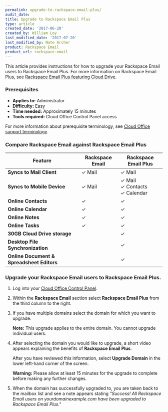 ```yaml
---
permalink: upgrade-to-rackspace-email-plus/
audit_date:
title: Upgrade to Rackspace Email Plus
type: article
created_date: '2017-06-20'
created_by: William Loy
last_modified_date: '2017-07-20'
last_modified_by: Nate Archer
product: Rackspace Email
product_url: rackspace-email
---
```


This article provides instructions for how to upgrade your Rackspace Email users to Rackspace Email Plus. For more information on Rackspace Email Plus, see [Rackspace Email Plus featuring Cloud Drive](https://www.rackspace.com/en-us/email-hosting/webmail/cloud-drive).

### Prerequisites

- **Applies to:** Administrator
- **Difficulty:** Easy
- **Time needed:** Approximately 15 minutes
- **Tools required:** Cloud Office Control Panel access

For more information about prerequisite terminology, see [Cloud Office support terminology](/how-to/cloud-office-support-terminology/).

### Compare Rackspace Email against Rackspace Email Plus

|Feature | Rackspace Email | Rackspace Email Plus |
|---|---|---|
|**Syncs to Mail Client** | &#10003; Mail |&#10003; Mail|
|**Syncs to Mobile Device** | &#10003; Mail | &#10003; Mail <br/> &#10003; Contacts <br/> &#10003; Calendar
|**Online Contacts** | &#10003; | &#10003; |
|**Online Calendar** | &#10003; | &#10003; |
|**Online Notes** | &#10003; | &#10003; |
|**Online Tasks** | &#10003; | &#10003; |
|**30GB Cloud Drive storage**|  | &#10003;|
|**Desktop File Synchronization**| | &#10003;|
|**Online Document & Spreadsheet Editors**| | &#10003;|

### Upgrade your Rackspace Email users to Rackspace Email Plus.

1. Log into your [Cloud Office Control Panel](https://cp.rackspace.com/).
2. Within the **Rackspace Email** section select **Rackspace Email Plus** from the third column to the right.
3. If you have multiple domains select the domain for which you want to upgrade.

    **Note:** This upgrade applies to the entire domain. You cannot upgrade individual users.

4. After selecting the domain you would like to upgrade, a short video appears explaining the benefits of **Rackspace Email Plus**.

   After you have reviewed this information, select **Upgrade Domain** in the lower left-hand corner of the screen.
   
   **Warning:** Please allow at least 15 minutes for the upgrade to complete before making any further changes. 

5. When the domain has successfully upgraded to, you are taken back to the mailbox list and see a note appears stating *"Success! All Rackspace Email users on yourdomainexample.com have been upgraded to Rackspace Email Plus."*

  

